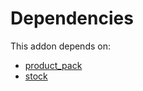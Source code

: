# Dependencies

This addon depends on:

- [product_pack](https://github.com/bringout/oca-technical)
- [stock](https://github.com/bringout/oca-ocb-warehouse/tree/4c1ff8cb52709f535ff86b9a29fa1cb59fa1c290/odoo-bringout-oca-ocb-stock)
